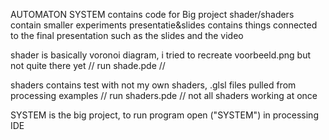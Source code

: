 AUTOMATON
SYSTEM contains code for Big project
shader/shaders contain smaller experiments
presentatie&slides contains things connected to the final presentation such as the slides and the video

shader is basically voronoi diagram, i tried to recreate voorbeeld.png but not quite there yet // run shade.pde //

shaders contains test with not my own shaders, .glsl files pulled from processing examples // run shaders.pde // not all shaders working at once

SYSTEM is the big project, to run program open ("SYSTEM") in processing IDE
